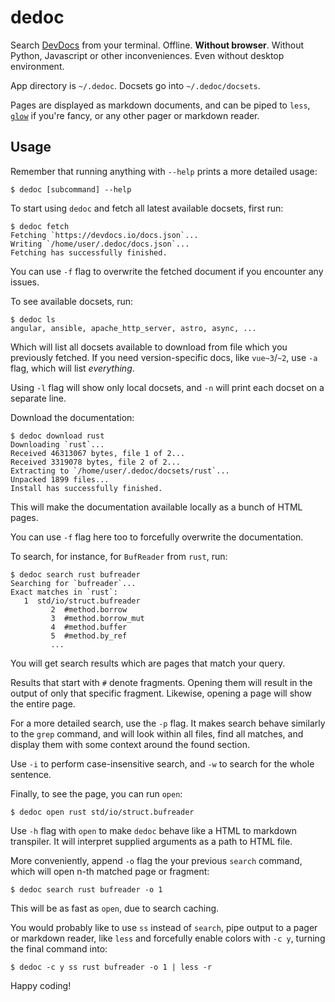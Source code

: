 # dedoc

Search [DevDocs](https://devdocs.io/) from your terminal. Offline. **Without
browser**. Without Python, Javascript or other inconveniences. Even without
desktop environment.

App directory is `~/.dedoc`. Docsets go into `~/.dedoc/docsets`.

Pages are displayed as markdown documents, and can be piped to `less`,
[`glow`](https://github.com/charmbracelet/glow) if you're fancy, or any other
pager or markdown reader.

## Usage

Remember that running anything with `--help` prints a more detailed usage:
 ```console
 $ dedoc [subcommand] --help
 ```

To start using `dedoc` and fetch all latest available docsets, first run:
```console
$ dedoc fetch
Fetching `https://devdocs.io/docs.json`...
Writing `/home/user/.dedoc/docs.json`...
Fetching has successfully finished.
```

You can use `-f` flag to overwrite the fetched document if you encounter any
issues.

 To see available docsets, run:
```console
$ dedoc ls
angular, ansible, apache_http_server, astro, async, ...
```

Which will list all docsets available to download from file which you
previously fetched. If you need version-specific docs, like `vue~3`/`~2`, use
`-a` flag, which will list *everything*.

Using `-l` flag will show only local docsets, and `-n` will print each docset
on a separate line.

Download the documentation:
```console
$ dedoc download rust
Downloading `rust`...
Received 46313067 bytes, file 1 of 2...
Received 3319078 bytes, file 2 of 2...
Extracting to `/home/user/.dedoc/docsets/rust`...
Unpacked 1899 files...
Install has successfully finished.
```

This will make the documentation available locally as a bunch of HTML pages.

You can use `-f` flag here too to forcefully overwrite the documentation.

To search, for instance, for `BufReader` from `rust`, run:
```console
$ dedoc search rust bufreader
Searching for `bufreader`...
Exact matches in `rust`:
   1  std/io/struct.bufreader
         2  #method.borrow
         3  #method.borrow_mut
         4  #method.buffer
         5  #method.by_ref
         ...
```

You will get search results which are pages that match your query.

Results that start with `#` denote fragments. Opening them will result in the
output of only that specific fragment. Likewise, opening a page will show the
entire page.

For a more detailed search, use the `-p` flag. It makes search behave similarly
to the `grep` command, and will look within all files, find all matches, and
display them with some context around the found section.

Use `-i` to perform case-insensitive search, and `-w` to search for the whole
sentence.

Finally, to see the page, you can run `open`:
```console
$ dedoc open rust std/io/struct.bufreader
```

Use `-h` flag with `open` to make `dedoc` behave like a HTML to markdown
transpiler. It will interpret supplied arguments as a path to HTML file.

More conveniently, append `-o` flag the your previous `search` command, which
will open n-th matched page or fragment:
```console
$ dedoc search rust bufreader -o 1
```

This will be as fast as `open`, due to search caching.

You would probably like to use `ss` instead of `search`, pipe output to a pager
or markdown reader, like `less` and forcefully enable colors with `-c y`,
turning the final command into:
```console
$ dedoc -c y ss rust bufreader -o 1 | less -r
```

Happy coding!
